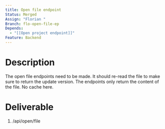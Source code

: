 ```yaml
---
title: Open file endpoint
Status: Merged
Assign: "Florian "
Branch: flo-open-file-ep
Depends:
  - "[[Open project endpoint]]"
Feature: Backend
---
```

# Description
The open file endpoints need to be made. It should re-read the file to make sure to return the update version.
The endpoints only return the content of the file.
No cache here.
# Deliverable
1. /api/open/file